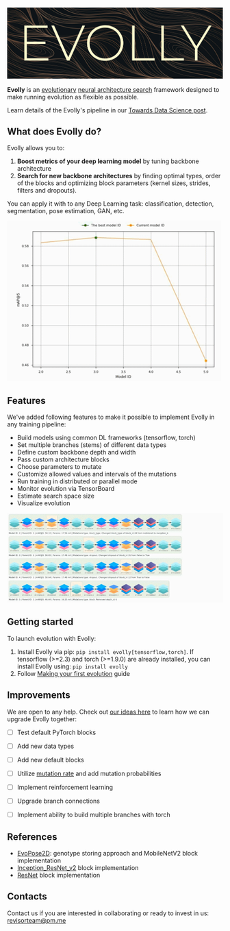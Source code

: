 ![Evolly logo](docs/images/logo.png)

**Evolly** is an [evolutionary](https://en.wikipedia.org/wiki/Evolutionary_algorithm) 
[neural architecture search](https://en.wikipedia.org/wiki/Neural_architecture_search) 
framework designed to make running evolution as flexible as possible.

Learn details of the Evolly's pipeline in our [Towards Data Science post](https://medium.com/@revisorteam).

## What does Evolly do?


Evolly allows you to:
1. **Boost metrics of your deep learning model** by tuning backbone 
architecture
2. **Search for new backbone architectures** by finding optimal types, 
order of the blocks and optimizing block parameters (kernel sizes, strides, filters and dropouts).

You can apply it with to any Deep Learning task:
classification, detection, segmentation, pose estimation, GAN, etc. 

![Evolution visualization](docs/images/evolution_visualization1.gif)

## Features


We've added following features to make it possible to implement Evolly 
in any training pipeline:

* Build models using common DL frameworks (tensorflow, torch)
* Set multiple branches (stems) of different data types
* Define custom backbone depth and width
* Pass custom architecture blocks
* Choose parameters to mutate
* Customize allowed values and intervals of the mutations
* Run training in distributed or parallel mode
* Monitor evolution via TensorBoard
* Estimate search space size
* Visualize evolution

![Evolution visualization](docs/images/evolution_visualization2.gif)

## Getting started

To launch evolution with Evolly:

1. Install Evolly via pip: ``pip install evolly[tensorflow,torch]``. 
If tensorflow (>=2.3) and torch (>=1.9.0) are already installed, you can install Evolly using: ``pip install evolly`` 
2. Follow [Making your first evolution](GETTING_STARTED.MD) guide


## Improvements

We are open to any help. Check out [our ideas here](https://medium.com/@revisorteam) to learn how we can upgrade Evolly together:

- [ ] Test default PyTorch blocks
- [ ] Add new data types
- [ ] Add new default blocks
- [ ] Utilize [mutation rate](https://en.wikipedia.org/wiki/Mutation_rate) and add mutation probabilities
- [ ] Implement reinforcement learning
- [ ] Upgrade branch connections
- [ ] Implement ability to build multiple branches with torch


## References


* [EvoPose2D](https://www.researchgate.net/publication/355101183_EvoPose2D_Pushing_the_Boundaries_of_2D_Human_Pose_Estimation_Using_Accelerated_Neuroevolution_With_Weight_Transfer): genotype storing approach and MobileNetV2 block implementation
* [Inception_ResNet_v2](https://github.com/Sakib1263/Inception-InceptionResNet-SEInception-SEInceptionResNet-1D-2D-Tensorflow-Keras) block implementation
* [ResNet](https://github.com/keras-team/keras/blob/master/keras/applications/resnet.py) block implementation

## Contacts


Contact us if you are interested in collaborating or ready to invest 
in us: revisorteam@pm.me
